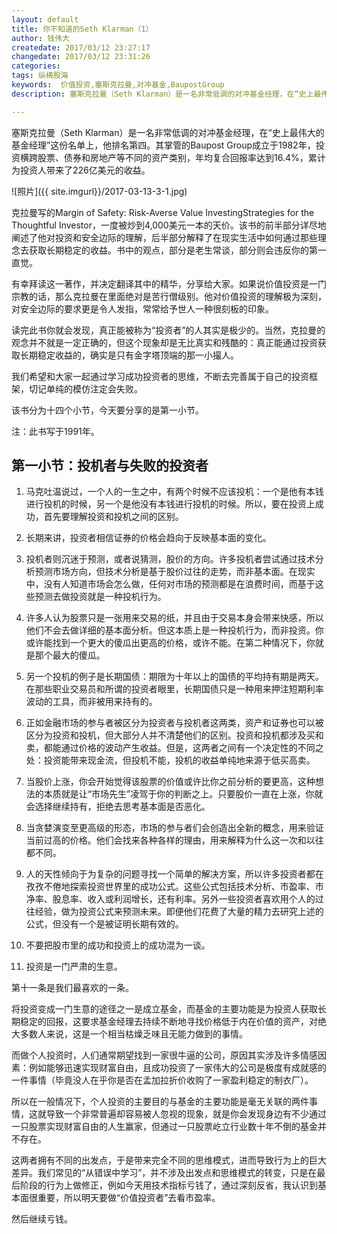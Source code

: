 ```yaml
---
layout: default
title: 你不知道的Seth Klarman（1）
author: 钱伟大
createdate: 2017/03/12 23:27:17
changedate: 2017/03/12 23:31:26
categories:
tags: 纵横股海
keywords:  价值投资,塞斯克拉曼,对冲基金,BaupostGroup
description: 塞斯克拉曼（Seth Klarman）是一名非常低调的对冲基金经理，在“史上最伟大的基金经理”这份名单上，他排名第四。其掌管的Baupost Group

---
```


塞斯克拉曼（Seth Klarman）是一名非常低调的对冲基金经理，在“史上最伟大的基金经理”这份名单上，他排名第四。其掌管的Baupost Group成立于1982年，投资横跨股票、债券和房地产等不同的资产类别，年均复合回报率达到16.4%，累计为投资人带来了226亿美元的收益。

![照片]({{ site.imgurl}}/2017-03-13-3-1.jpg)


克拉曼写的Margin of Safety: Risk-Averse Value InvestingStrategies for the Thoughtful Investor，一度被炒到4,000美元一本的天价。该书的前半部分详尽地阐述了他对投资和安全边际的理解，后半部分解释了在现实生活中如何通过那些理念去获取长期稳定的收益。书中的观点，部分是老生常谈，部分则会违反你的第一直觉。
 
有幸拜读这一著作，并决定翻译其中的精华，分享给大家。如果说价值投资是一门宗教的话，那么克拉曼在里面绝对是苦行僧级别。他对价值投资的理解极为深刻，对安全边际的要求更是令人发指，常常给予世人一种很刻板的印象。
 
读完此书你就会发现，真正能被称为“投资者”的人其实是极少的。当然，克拉曼的观念并不就是一定正确的，但这个现象却是无比真实和残酷的：真正能通过投资获取长期稳定收益的，确实是只有金字塔顶端的那一小撮人。
 
我们希望和大家一起通过学习成功投资者的思维，不断去完善属于自己的投资框架，切记单纯的模仿注定会失败。
 
该书分为十四个小节，今天要分享的是第一小节。
 
注：此书写于1991年。

## 第一小节：投机者与失败的投资者

1. 马克吐温说过，一个人的一生之中，有两个时候不应该投机：一个是他有本钱进行投机的时候，另一个是他没有本钱进行投机的时候。所以，要在投资上成功，首先要理解投资和投机之间的区别。
 
2. 长期来讲，投资者相信证券的价格会趋向于反映基本面的变化。
 
3. 投机者则沉迷于预测，或者说猜测，股价的方向。许多投机者尝试通过技术分析预测市场方向，但技术分析是基于股价过往的走势，而非基本面。在现实中，没有人知道市场会怎么做，任何对市场的预测都是在浪费时间，而基于这些预测去做投资就是一种投机行为。
 
4. 许多人认为股票只是一张用来交易的纸，并且由于交易本身会带来快感，所以他们不会去做详细的基本面分析。但这本质上是一种投机行为，而非投资。你或许能找到一个更大的傻瓜出更高的价格，或许不能。在第二种情况下，你就是那个最大的傻瓜。

5. 另一个投机的例子是长期国债：期限为十年以上的国债的平均持有期是两天。在那些职业交易员和所谓的投资者眼里，长期国债只是一种用来押注短期利率波动的工具，而非被用来持有的。

6. 正如金融市场的参与者被区分为投资者与投机者这两类，资产和证券也可以被区分为投资和投机，但大部分人并不清楚他们的区别。投资和投机都涉及买和卖，都能通过价格的波动产生收益。但是，这两者之间有一个决定性的不同之处：投资能带来现金流，但投机不能，投机的收益单纯地来源于低买高卖。
 
7. 当股价上涨，你会开始觉得该股票的价值或许比你之前分析的要更高，这种想法的本质就是让“市场先生”凌驾于你的判断之上。只要股价一直在上涨，你就会选择继续持有，拒绝去思考基本面是否恶化。
 
8. 当贪婪演变至更高级的形态，市场的参与者们会创造出全新的概念，用来验证当前过高的价格。他们会找来各种各样的理由，用来解释为什么这一次和以往都不同。
 
9. 人的天性倾向于为复杂的问题寻找一个简单的解决方案，所以许多投资者都在孜孜不倦地探索投资世界里的成功公式。这些公式包括技术分析、市盈率、市净率、股息率、收入或利润增长，还有利率。另外一些投资者喜欢用个人的过往经验，做为投资公式来预测未来。即便他们花费了大量的精力去研究上述的公式，但没有一个是被证明长期有效的。

10. 不要把股市里的成功和投资上的成功混为一谈。
 
11. 投资是一门严肃的生意。

第十一条是我们最喜欢的一条。

将投资变成一门生意的途径之一是成立基金，而基金的主要功能是为投资人获取长期稳定的回报，这要求基金经理去持续不断地寻找价格低于内在价值的资产，对绝大多数人来说，这是一个相当枯燥乏味且无能力做到的事情。

而做个人投资时，人们通常期望找到一家很牛逼的公司，原因其实涉及许多情感因素：例如能够迅速实现财富自由，且成功投资了一家伟大的公司是极度有成就感的一件事情（毕竟没人在乎你是否在孟加拉折价收购了一家盈利稳定的制衣厂）。

所以在一般情况下，个人投资的主要目的与基金的主要功能是毫无关联的两件事情，这就导致一个非常普遍却容易被人忽视的现象，就是你会发现身边有不少通过一只股票实现财富自由的人生赢家，但通过一只股票屹立行业数十年不倒的基金并不存在。

这两者拥有不同的出发点，于是带来完全不同的思维模式，进而导致行为上的巨大差异。我们常见的“从错误中学习”，并不涉及出发点和思维模式的转变，只是在最后阶段的行为上做修正，例如今天用技术指标亏钱了，通过深刻反省，我认识到基本面很重要，所以明天要做“价值投资者”去看市盈率。

然后继续亏钱。
